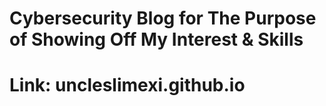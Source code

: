 # Cybersecurity Blog for The Purpose of Showing Off My Interest & Skills 
# Link: uncleslimexi.github.io
